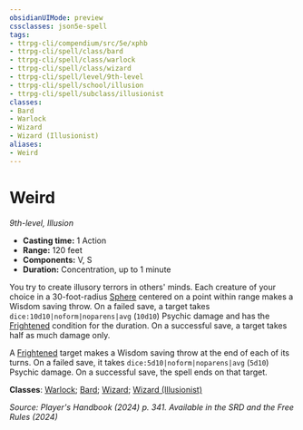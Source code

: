 ```yaml
---
obsidianUIMode: preview
cssclasses: json5e-spell
tags:
- ttrpg-cli/compendium/src/5e/xphb
- ttrpg-cli/spell/class/bard
- ttrpg-cli/spell/class/warlock
- ttrpg-cli/spell/class/wizard
- ttrpg-cli/spell/level/9th-level
- ttrpg-cli/spell/school/illusion
- ttrpg-cli/spell/subclass/illusionist
classes:
- Bard
- Warlock
- Wizard
- Wizard (Illusionist)
aliases:
- Weird
---
```

# Weird
*9th-level, Illusion*  


- **Casting time:** 1 Action
- **Range:** 120 feet
- **Components:** V, S
- **Duration:** Concentration, up to 1 minute

You try to create illusory terrors in others' minds. Each creature of your choice in a 30-foot-radius [Sphere](Інструменти%20ДМ/CLI/rules/variant-rules/sphere-area-of-effect-xphb.md) centered on a point within range makes a Wisdom saving throw. On a failed save, a target takes `dice:10d10|noform|noparens|avg` (`10d10`) Psychic damage and has the [Frightened](Інструменти%20ДМ/CLI/rules/conditions.md#Frightened) condition for the duration. On a successful save, a target takes half as much damage only.

A [Frightened](Інструменти%20ДМ/CLI/rules/conditions.md#Frightened) target makes a Wisdom saving throw at the end of each of its turns. On a failed save, it takes `dice:5d10|noform|noparens|avg` (`5d10`) Psychic damage. On a successful save, the spell ends on that target.

**Classes**: [Warlock](Інструменти%20ДМ/CLI/lists/list-spells-classes-warlock.md); [Bard](Інструменти%20ДМ/CLI/lists/list-spells-classes-bard.md); [Wizard](Інструменти%20ДМ/CLI/lists/list-spells-classes-wizard.md); [Wizard (Illusionist)](Інструменти%20ДМ/CLI/lists/list-spells-classes-illusionist-xphb.md "subclass=XPHB;class=XPHB")

*Source: Player's Handbook (2024) p. 341. Available in the <span title='Systems Reference Document (5.2)'>SRD</span> and the Free Rules (2024)*